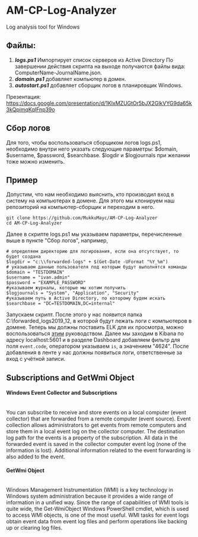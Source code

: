 # AM-CP-Log-Analyzer
Log analysis tool for Windows

Файлы:
-------------------

1. ***logs.ps1***
Импортирует список серверов из Active Directory
По завершении действия скрипта на выходе получаются файлы вида: ComputerName-JournalName.json.
2. ***domain.ps1*** добавляет компьютер в домен.
3. ***autostart.ps1*** добавляет сборщик логов в планировщик Windows.


Презентация: https://docs.google.com/presentation/d/1KlxMZUGtOr5bJX2GlkVYG9da65k3kQpimqKqIFnp39o

## Сбор логов
Для того, чтобы воспользоваться сборщиком логов logs.ps1, необходимо внутри него указать следующие параметры: $domain, $username, $password, $searchbase. $logdir и $logjournals при желании тоже можно изменить.

## Пример
Допустим, что нам необходимо выяснить, кто производил вход в систему на компьютерах в домене. Для этого мы клонируем наш репозиторий на компьютер-сборщик и переходим в него.

```
git clone https://github.com/MukkuMayc/AM-CP-Log-Analyzer
cd AM-CP-Log-Analyzer
```

Далее в скрипте logs.ps1 мы указываем параметры, перечисленные выше в пункте "Сбор логов", например,
```
# определяем директорию для логирования, если она отсутствует, то будет создана
$logdir = "c:\\forwarded-logs" + $(Get-Date -UFormat "%Y_%m")
# указываем данные пользователя под которым будут выполнятся команды
$domain = "TESTDOMAIN"
$username = "ivan.admin" 
$password = "EXAMPLE_PASSWORD"
#указываем журналы, которые мы хотим получить
$logjournals = "System", "Application", "Security"
#указываем путь в Active Directory, по которому будем искать
$searchbase = "DC=TESTDOMAIN,DC=internal"
```
Запускаем скрипт. После этого у нас появится папка C:\forwarded_logs2019_12, в которой будут лежать логи с компьютеров в домене. Теперь мы должны поставить ELK для их просмотра, можно воспользоваться [этим](../../wiki/Настройка-ELK-Stack-для-просмотра-собранных-логов) руководством.
Далее мы заходим в Kibana по адресу localhost:5601 и в разделе Dashboard добавляем фильтр для поля `event.code`, оператором указываем `is`, а значением "4624". После добавления в ленте у нас должны появиться логи, ответственные за вход с учётной записи.

## Subscriptions and GetWmi Object
<h4>Windows Event Collector and Subscriptions</h4> <br/>
You can subscribe to receive and store events on a local computer (event collector) that are forwarded from a remote computer (event source). 
Event collection allows administrators to get events from remote computers and store them in a local event log on the collector computer. The destination log path for the events is a property of the subscription. All data in the forwarded event is saved in the collector computer event log (none of the information is lost). Additional information related to the event forwarding is also added to the event.
<h4> GetWmi Object </h4><br/>
Windows Management Instrumentation (WMI) is a key technology in Windows system administration because it provides a wide range of information in a unified way. Since the range of capabilities of WMI tools is quite wide, the Get-WmiObject Windows PowerShell cmdlet, which is used to access WMI objects, is one of the most useful.
WMI tasks for event logs obtain event data from event log files and perform operations like backing up or clearing log files. 
